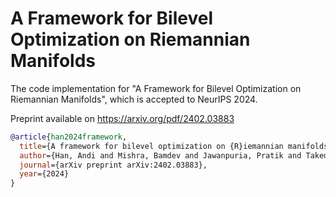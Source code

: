 # A Framework for Bilevel Optimization on Riemannian Manifolds
The code implementation for "A Framework for Bilevel Optimization on Riemannian Manifolds", which is accepted to NeurIPS 2024.

Preprint available on https://arxiv.org/pdf/2402.03883
```bibtex
@article{han2024framework,
  title={A framework for bilevel optimization on {R}iemannian manifolds},
  author={Han, Andi and Mishra, Bamdev and Jawanpuria, Pratik and Takeda, Akiko},
  journal={arXiv preprint arXiv:2402.03883},
  year={2024}
}
```
